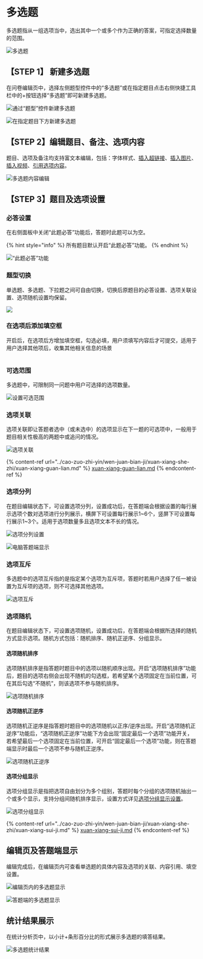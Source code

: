 # 多选题

多选题指从一组选项当中，选出其中一个或多个作为正确的答案，可指定选择数量的范围。

![多选题](<../.gitbook/assets/image (486).png>)

## 【STEP 1】 新建多选题

在问卷编辑页中，选择左侧题型控件中的“多选题”或在指定题目点击右侧快捷工具栏中的+按钮选择“多选题”即可新建多选题。

![通过“题型”控件新建多选题](../.gitbook/assets/Snipaste\_2023-10-10\_10-12-13.png)

![在指定题目下方新建多选题](../.gitbook/assets/Snipaste\_2023-10-10\_10-12-51.png)

## 【STEP 2】编辑题目、备注、选项内容

题目、选项及备注均支持富文本编辑，包括：字体样式、[插入超链接](../cao-zuo-zhi-yin/wen-juan-bian-ji/cha-ru-chao-lian-jie.md)、[插入图片](../cao-zuo-zhi-yin/wen-juan-bian-ji/cha-ru-tu-pian.md)、[插入视频](../cao-zuo-zhi-yin/wen-juan-bian-ji/cha-ru-shi-pin.md)、[引用选项内容](../cao-zuo-zhi-yin/wen-juan-bian-ji/nei-rong-yin-yong.md)。

![多选题内容编辑](../.gitbook/assets/Snipaste\_2023-10-10\_10-13-16.png)

## 【STEP 3】题目及选项设置

### 必答设置

在右侧面板中关闭“此题必答”功能后，答题时此题可以为空。

{% hint style="info" %}
所有题目默认开启“此题必答”功能。
{% endhint %}

![“此题必答”功能](../.gitbook/assets/Snipaste\_2023-10-10\_10-15-46.png)

### 题型切换

单选题、多选题、下拉题之间可自由切换，切换后原题目的必答设置、选项关联设置、选项随机设置均保留。

![](../.gitbook/assets/Snipaste\_2023-10-10\_10-16-22.png)

### 在选项后添加填空框

开启后，在选项后方增加填空框，勾选必填，用户须填写内容后才可提交，适用于用户选择其他项后，收集其他相关信息的场景

<figure><img src="../.gitbook/assets/Snipaste_2023-10-10_10-25-27.png" alt=""><figcaption></figcaption></figure>

### 可选范围

多选题中，可限制同一问题中用户可选择的选项数量。

![设置可选范围](../.gitbook/assets/Snipaste\_2023-10-10\_10-17-03.png)

### 选项关联

选项关联即让答题者选中（或未选中）的选项显示在下一题的可选项中，一般用于题目相关性极高的两题中或追问的情况。

![选项关联](../.gitbook/assets/Snipaste\_2023-10-10\_10-18-45.png)

{% content-ref url="../cao-zuo-zhi-yin/wen-juan-bian-ji/xuan-xiang-she-zhi/xuan-xiang-guan-lian.md" %}
[xuan-xiang-guan-lian.md](../cao-zuo-zhi-yin/wen-juan-bian-ji/xuan-xiang-she-zhi/xuan-xiang-guan-lian.md)
{% endcontent-ref %}

### 选项分列

在题目编辑状态下，可设置选项分列，设置成功后，在答题端会根据设置的每行展示选项个数对选项进行分列展示，横屏下可设置每行展示1\~6个，竖屏下可设置每行展示1\~3个。适用于选项数量多且选项文本不长的情况。

![选项分列设置](../.gitbook/assets/Snipaste\_2023-10-10\_10-21-26.png)

![电脑答题端显示](<../.gitbook/assets/image (276).png>)

### 选项互斥

多选题中的选项互斥指的是指定某个选项为互斥项，答题时若用户选择了任一被设置为互斥项的选项，则不可选择其他选项。

![选项互斥](../.gitbook/assets/Snipaste\_2023-10-10\_10-32-11.png)

### 选项随机

在题目编辑状态下，可设置选项随机，设置成功后，在答题端会根据所选择的随机方式显示选项。随机方式包括：随机排序、随机正逆序、分组显示。

#### 选项随机排序

选项随机排序是指答题时题目中的选项以随机顺序出现。开启“选项随机排序”功能后，题目的选项右侧会出现不随机的勾选框，若希望某个选项固定在当前位置，可在其后勾选“不随机”，则该选项不参与随机排序。

![选项随机排序](../.gitbook/assets/Snipaste\_2023-10-10\_11-24-49.png)

#### 选项随机正逆序

选项随机正逆序是指答题时题目中的选项随机以正序/逆序出现。开启“选项随机正逆序”功能后，“选项随机正逆序”功能下方会出现“固定最后一个选项”功能开关，若希望最后一个选项固定在当前位置，可开启“固定最后一个选项”功能，则在答题端显示时最后一个选项不参与随机正逆序。

![选项随机正逆序](../.gitbook/assets/Snipaste\_2023-10-10\_14-36-33.png)

#### 选项分组显示

选项分组显示是指把选项自由划分为多个组别，答题时每个分组的选项随机抽出一个或多个显示，支持分组间随机排序显示，设置方式详见[选项分组显示设置](../cao-zuo-zhi-yin/wen-juan-bian-ji/xuan-xiang-she-zhi/xuan-xiang-sui-ji.md#xuan-xiang-fen-zu-xian-shi)。

![选项分组显示](../.gitbook/assets/Snipaste\_2023-10-10\_14-37-59.png)

{% content-ref url="../cao-zuo-zhi-yin/wen-juan-bian-ji/xuan-xiang-she-zhi/xuan-xiang-sui-ji.md" %}
[xuan-xiang-sui-ji.md](../cao-zuo-zhi-yin/wen-juan-bian-ji/xuan-xiang-she-zhi/xuan-xiang-sui-ji.md)
{% endcontent-ref %}

## 编辑页及答题端显示

编辑完成后，在编辑页内可查看单选题的具体内容及选项的关联、内容引用、填空设置。

![编辑页内的多选题显示](<../.gitbook/assets/image (362).png>)

![答题端的多选题显示](<../.gitbook/assets/image (625).png>)

## 统计结果展示

在统计分析页中，以小计+条形百分比的形式展示多选题的填答结果。

![多选题统计结果](../.gitbook/assets/Snipaste\_2023-10-10\_14-38-41.png)

